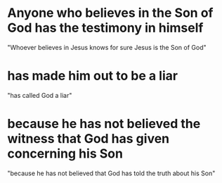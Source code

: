 # Anyone who believes in the Son of God has the testimony in himself

"Whoever believes in Jesus knows for sure Jesus is the Son of God"

# has made him out to be a liar

"has called God a liar"

# because he has not believed the witness that God has given concerning his Son

"because he has not believed that God has told the truth about his Son"


